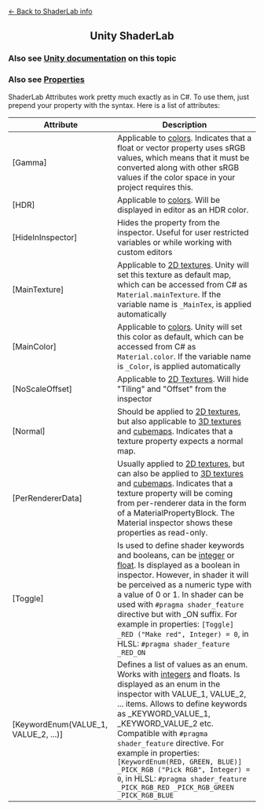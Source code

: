 [<- Back to ShaderLab info](../README.md)
<h2 align="center">Unity ShaderLab</h2>

### Also see [Unity documentation](https://docs.unity3d.com/Manual/SL-Properties.html) on this topic  
### Also see [Properties](../Properties/README.md)

ShaderLab Attributes work pretty much exactly as in C#. To use them, just prepend your property with the syntax. Here is a list of attributes:

| Attribute | Description |
| --- | --- |
| [Gamma] | Applicable to [colors](../Properties/Color.md). Indicates that a float or vector property uses sRGB values, which means that it must be converted along with other sRGB values if the color space in your project requires this. |
| [HDR] | Applicable to [colors](../Properties/Color.md). Will be displayed in editor as an HDR color. |
| [HideInInspector] | Hides the property from the inspector. Useful for user restricted variables or while working with custom editors |
| [MainTexture] | Applicable to [2D textures](../Properties/Texture2D.md). Unity will set this texture as default map, which can be accessed from C# as ```Material.mainTexture```. If the variable name is ```_MainTex```, is applied automatically |
| [MainColor] | Applicable to [colors](../Properties/Color.md). Unity will set this color as default, which can be accessed from C# as ```Material.color```. If the variable name is ```_Color```, is applied automatically|
| [NoScaleOffset] | Applicable to [2D Textures](../Properties/Texture2D.md). Will hide "Tiling" and "Offset" from the inspector |
| [Normal] | Should be applied to [2D textures](../Properties/Texture2D.md), but also applicable to [3D textures](../Properties/Texture3D.md) and [cubemaps](../Properties/Cubemap.md). Indicates that a texture property expects a normal map. |
| [PerRendererData] | Usually applied to [2D textures](../Properties/Texture2D.md), but can also be applied to [3D textures](../Properties/Texture3D.md) and [cubemaps](../Properties/Cubemap.md). Indicates that a texture property will be coming from per-renderer data in the form of a MaterialPropertyBlock. The Material inspector shows these properties as read-only. |
| [Toggle] | Is used to define shader keywords and booleans, can be [integer](../Properties/Integer.md) or [float](../Properties/Float.md). Is displayed as a boolean in inspector. However, in shader it will be perceived as a numeric type with a value of 0 or 1. In shader can be used with `#pragma shader_feature` directive but with _ON suffix. For example in properties: `[Toggle] _RED ("Make red", Integer) = 0`, in HLSL: `#pragma shader_feature _RED_ON` |
| [KeywordEnum(VALUE_1, VALUE_2, ...)] | Defines a list of values as an enum. Works with [integers](../Properties/Integer.md) and floats. Is displayed as an enum in the inspector with VALUE_1, VALUE_2, ... items. Allows to define keywords as _KEYWORD_VALUE_1, _KEYWORD_VALUE_2 etc. Compatible with `#pragma shader_feature` directive. For example in properties: `[KeywordEnum(RED, GREEN, BLUE)] _PICK_RGB ("Pick RGB", Integer) = 0`, in HLSL: `#pragma shader_feature _PICK_RGB_RED _PICK_RGB_GREEN _PICK_RGB_BLUE`|